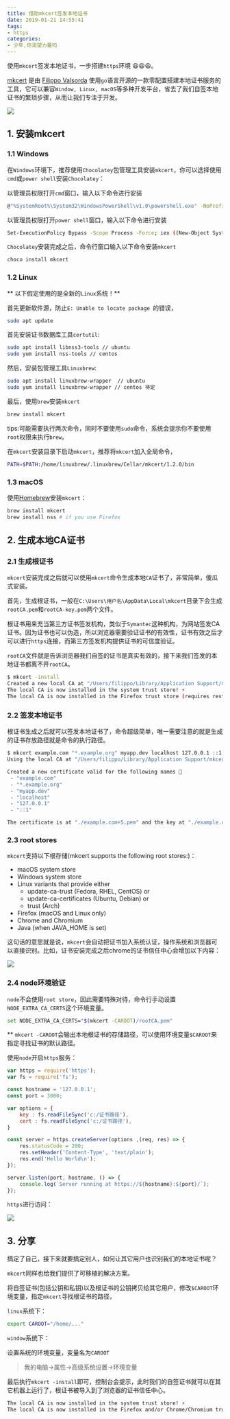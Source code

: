 ```yaml
---
title: 借助mkcert签发本地证书
date: 2019-01-21 14:55:41
tags:
- https
categories:
- 少年,你渴望力量吗
---
```


使用`mkcert`签发本地证书，一步搭建`https`环境 😆😆😆。

<!-- more -->

[mkcert](https://github.com/FiloSottile/mkcert) 是由 [Filippo Valsorda](https://blog.filippo.io/hi/) 使用`go`语言开源的一款零配置搭建本地证书服务的工具，它可以兼容`Window, Linux, macOS`等多种开发平台，省去了我们自签本地证书的繁琐步骤，从而让我们专注于开发。

![](https://user-images.githubusercontent.com/1225294/51066373-96d4aa80-15be-11e9-91e2-f4e44a3a4458.png)

## 1. 安装mkcert

### 1.1 Windows

在`Windows`环境下，推荐使用`Chocolatey`包管理工具安装`mkcert`，你可以选择使用`cmd`或`power shell`安装`Chocolatey`：

以管理员权限打开`cmd`窗口，输入以下命令进行安装

```bash
@"%SystemRoot%\System32\WindowsPowerShell\v1.0\powershell.exe" -NoProfile -InputFormat None -ExecutionPolicy Bypass -Command "iex ((New-Object System.Net.WebClient).DownloadString('https://chocolatey.org/install.ps1'))" && SET "PATH=%PATH%;%ALLUSERSPROFILE%\chocolatey\bin"
```

以管理员权限打开`power shell`窗口，输入以下命令进行安装

```bash
Set-ExecutionPolicy Bypass -Scope Process -Force; iex ((New-Object System.Net.WebClient).DownloadString('https://chocolatey.org/install.ps1'))
```

`Chocolatey`安装完成之后，命令行窗口输入以下命令安装`mkcert`

```bash
choco install mkcert
```

### 1.2 Linux

** 以下假定使用的是全新的`Linux`系统！**

首先更新软件源，防止`E: Unable to locate package `的错误，

```bash
sudo apt update
```

首先安装证书数据库工具`certutil`:

```bash
sudo apt install libnss3-tools // ubuntu
sudo yum install nss-tools // centos
```

然后，安装包管理工具`Linuxbrew`:

```bash
sudo apt install linuxbrew-wrapper  // ubuntu
sudo yum install linuxbrew-wrapper // centos 待定
```

最后，使用`brew`安装`mkcert`

```bash
brew install mkcert
```

tips:可能需要执行两次命令，同时不要使用`sudo`命令，系统会提示你不要使用`root`权限来执行`brew`。

在`mkcert`安装目录下启动`mkcert`，推荐将`mkcert`加入全局命令，

```bash
PATH=$PATH:/home/linuxbrew/.linuxbrew/Cellar/mkcert/1.2.0/bin
```

### 1.3 macOS

使用[Homebrew](https://brew.sh/)安装`mkcert`：

```bash
brew install mkcert
brew install nss # if you use Firefox
```

## 2. 生成本地CA证书

### 2.1 生成根证书

`mkcert`安装完成之后就可以使用`mkcert`命令生成本地`CA`证书了，非常简单，傻瓜式安装。

首先，生成根证书，一般在`C:\Users\用户名\AppData\Local\mkcert`目录下会生成`rootCA.pem`和`rootCA-key.pem`两个文件。

根证书用来充当第三方证书签发机构，类似于`Symantec`这种机构，为网站签发CA证书。因为证书也可以伪造，所以浏览器需要验证证书的有效性，证书有效之后才可以进行`https`连接，而第三方签发机构提供证书的可信度验证。

`rootCA`文件就是告诉浏览器我们自签的证书是真实有效的，接下来我们签发的本地证书都离不开`rootCA`。

```bash
$ mkcert -install
Created a new local CA at "/Users/filippo/Library/Application Support/mkcert" 💥
The local CA is now installed in the system trust store! ⚡️
The local CA is now installed in the Firefox trust store (requires restart)! 🦊
```

### 2.2 签发本地证书

根证书生成之后就可以签发本地证书了，命令超级简单，唯一需要注意的就是生成的证书存放路径就是命令的执行路径。

```bash
$ mkcert example.com "*.example.org" myapp.dev localhost 127.0.0.1 ::1
Using the local CA at "/Users/filippo/Library/Application Support/mkcert" ✨

Created a new certificate valid for the following names 📜
 - "example.com"
 - "*.example.org"
 - "myapp.dev"
 - "localhost"
 - "127.0.0.1"
 - "::1"

The certificate is at "./example.com+5.pem" and the key at "./example.com+5-key.pem" ✅
```

### 2.3 root stores

`mkcert`支持以下根存储(mkcert supports the following root stores:)：

- macOS system store
- Windows system store
- Linux variants that provide either
    - update-ca-trust (Fedora, RHEL, CentOS) or
    - update-ca-certificates (Ubuntu, Debian) or
    - trust (Arch)
- Firefox (macOS and Linux only)
- Chrome and Chromium
- Java (when JAVA_HOME is set)

这句话的意思就是说，`mkcert`会自动把证书加入系统认证，操作系统和浏览器可以直接识别。比如，证书安装完成之后chrome的证书信任中心会增加以下内容：

![](https://raw.githubusercontent.com/Nirvana-cn/Photograph-deposit/master/p36.png)

### 2.4 node环境验证

`node`不会使用`root store`，因此需要特殊对待，命令行手动设置`NODE_EXTRA_CA_CERTS`这个环境变量。

```bash
set NODE_EXTRA_CA_CERTS="$(mkcert -CAROOT)/rootCA.pem"
```

** `mkcert -CAROOT`会输出本地根证书的存储路径，可以使用环境变量`$CAROOT`来指定寻找证书的默认路径。

使用`node`开启`https`服务：

```javascript
var https = require('https');
var fs = require('fs');

const hostname = '127.0.0.1';
const port = 3000;

var options = {
    key : fs.readFileSync('c:/证书路径'),
    cert : fs.readFileSync('c:/证书路径'),
}

const server = https.createServer(options ,(req, res) => {
    res.statusCode = 200;
    res.setHeader('Content-Type', 'text/plain');
    res.end('Hello World\n');
});

server.listen(port, hostname, () => {
    console.log(`Server running at https://${hostname}:${port}/`);
});
```

`https`进行访问：

![](https://raw.githubusercontent.com/Nirvana-cn/Photograph-deposit/master/p37.png)

## 3. 分享

搞定了自己，接下来就要搞定别人，如何让其它用户也识别我们的本地证书呢？

`mkcert`同样也给我们提供了可移植的解决方案。

将自签证书(包括公钥和私钥)以及根证书的公钥拷贝给其它用户，修改`$CAROOT`环境变量，指定`mkcert`寻找根证书的路径，

`linux`系统下：

```bash
export CAROOT="/home/..."
```

`window`系统下：

设置系统的环境变量，变量名为`CAROOT`

> 我的电脑->属性->高级系统设置->环境变量

最后执行`mkcert -install`即可，控制台会提示，此时我们的自签证书就可以在其它机器上运行了，根证书被导入到了浏览器的证书信任中心。

```bash
The local CA is now installed in the system trust store! ⚡️
The local CA is now installed in the Firefox and/or Chrome/Chromium trust store (requires browser restart)! 🦊
```
